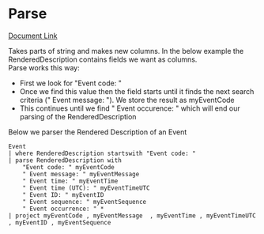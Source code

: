 # Parse

[Document Link](https://kusto.azurewebsites.net/docs/query/parseoperator.html)

Takes parts of string and makes new columns. In the below example the RenderedDescription contains fields we want as columns.  
Parse works this way:

- First we look for "Event code: " 
- Once we find this value then the field starts until it finds the next search criteria (" Event message: "). We store the result as myEventCode
- This continues until we find " Event occurence: " which will end our parsing of the RenderedDescription 

Below we parser the Rendered Description of an Event

    Event  
    | where RenderedDescription startswith "Event code: "  
    | parse RenderedDescription with  
        "Event code: " myEventCode  
        " Event message: " myEventMessage  
        " Event time: " myEventTime  
        " Event time (UTC): " myEventTimeUTC  
        " Event ID: " myEventID  
        " Event sequence: " myEventSequence  
        " Event occurrence: " *  
    | project myEventCode , myEventMessage  , myEventTime , myEventTimeUTC , myEventID , myEventSequence
